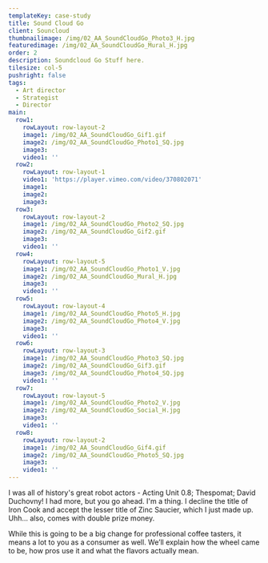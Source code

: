 ```yaml
---
templateKey: case-study
title: Sound Cloud Go
client: Souncloud
thumbnailimage: /img/02_AA_SoundCloudGo_Photo3_H.jpg
featuredimage: /img/02_AA_SoundCloudGo_Mural_H.jpg
order: 2
description: Soundcloud Go Stuff here.
tilesize: col-5
pushright: false
tags:
  - Art director
  - Strategist
  - Director
main:
  row1:
    rowLayout: row-layout-2
    image1: /img/02_AA_SoundCloudGo_Gif1.gif
    image2: /img/02_AA_SoundCloudGo_Photo1_SQ.jpg
    image3: 
    video1: ''
  row2:
    rowLayout: row-layout-1
    video1: 'https://player.vimeo.com/video/370802071'
    image1:
    image2:
    image3: 
  row3:
    rowLayout: row-layout-2
    image1: /img/02_AA_SoundCloudGo_Photo2_SQ.jpg
    image2: /img/02_AA_SoundCloudGo_Gif2.gif
    image3: 
    video1: ''
  row4:
    rowLayout: row-layout-5
    image1: /img/02_AA_SoundCloudGo_Photo1_V.jpg
    image2: /img/02_AA_SoundCloudGo_Mural_H.jpg
    image3: 
    video1: ''
  row5:
    rowLayout: row-layout-4
    image1: /img/02_AA_SoundCloudGo_Photo5_H.jpg
    image2: /img/02_AA_SoundCloudGo_Photo4_V.jpg
    image3: 
    video1: ''
  row6:
    rowLayout: row-layout-3
    image1: /img/02_AA_SoundCloudGo_Photo3_SQ.jpg
    image2: /img/02_AA_SoundCloudGo_Gif3.gif
    image3: /img/02_AA_SoundCloudGo_Photo4_SQ.jpg
    video1: ''
  row7:
    rowLayout: row-layout-5
    image1: /img/02_AA_SoundCloudGo_Photo2_V.jpg
    image2: /img/02_AA_SoundCloudGo_Social_H.jpg
    image3: 
    video1: ''
  row8:
    rowLayout: row-layout-2
    image1: /img/02_AA_SoundCloudGo_Gif4.gif
    image2: /img/02_AA_SoundCloudGo_Photo5_SQ.jpg
    image3: 
    video1: ''             
---
```


I was all of history's great robot actors - Acting Unit 0.8; Thespomat; David Duchovny! I had more, but you go ahead. I'm a thing. I decline the title of Iron Cook and accept the lesser title of Zinc Saucier, which I just made up. Uhh… also, comes with double prize money.

While this is going to be a big change for professional coffee tasters, it means a lot to you as a consumer as well. We’ll explain how the wheel came to be, how pros use it and what the flavors actually mean.
